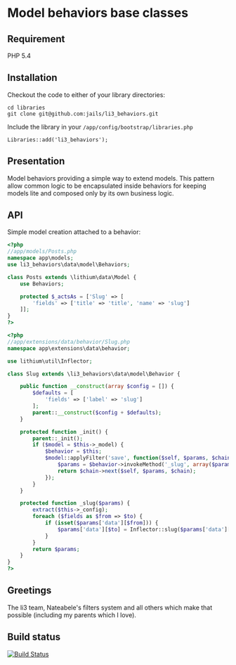 # Model behaviors base classes

## Requirement

PHP 5.4

## Installation

Checkout the code to either of your library directories:

```
cd libraries
git clone git@github.com:jails/li3_behaviors.git
```

Include the library in your `/app/config/bootstrap/libraries.php`

```
Libraries::add('li3_behaviors');
```

## Presentation

Model behaviors providing a simple way to extend models. This pattern allow common logic to be encapsulated inside behaviors for keeping models lite and composed only by its own business logic.

## API

Simple model creation attached to a behavior:

```php
<?php
//app/models/Posts.php
namespace app\models;
use li3_behaviors\data\model\Behaviors;

class Posts extends \lithium\data\Model {
    use Behaviors;

    protected $_actsAs = ['Slug' => [
        'fields' => ['title' => 'title', 'name' => 'slug']
    ]];
}
?>
```

```php
<?php
//app/extensions/data/behavior/Slug.php
namespace app\extensions\data\behavior;

use lithium\util\Inflector;

class Slug extends \li3_behaviors\data\model\Behavior {

	public function __construct(array $config = []) {
		$defaults = [
			'fields' => ['label' => 'slug']
		];
		parent::__construct($config + $defaults);
	}

	protected function _init() {
		parent::_init();
		if ($model = $this->_model) {
			$behavior = $this;
			$model::applyFilter('save', function($self, $params, $chain) use ($behavior) {
				$params = $behavior->invokeMethod('_slug', array($params));
				return $chain->next($self, $params, $chain);
			});
		}
	}

	protected function _slug($params) {
		extract($this->_config);
		foreach ($fields as $from => $to) {
			if (isset($params['data'][$from])) {
				$params['data'][$to] = Inflector::slug($params['data'][$from]);
			}
		}
		return $params;
	}
}
?>
```

## Greetings

The li3 team, Nateabele's filters system and all others which make that possible (including my parents which I love).

## Build status
[![Build Status](https://secure.travis-ci.org/jails/li3_behaviors.png?branch=master)](http://travis-ci.org/jails/li3_behaviors)
